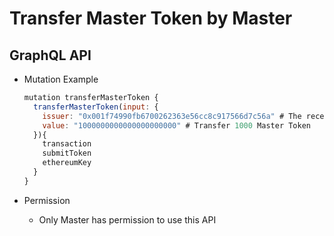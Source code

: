 
# Transfer Master Token by Master

## GraphQL API

- Mutation Example
  ```javascript
  mutation transferMasterToken {
    transferMasterToken(input: {
      issuer: "0x001f74990fb6700262363e56cc8c917566d7c56a" # The receiver of Master Token
      value: "1000000000000000000000" # Transfer 1000 Master Token
    }){
      transaction
      submitToken
      ethereumKey
    }
  }
  ```


- Permission
  - Only Master has permission to use this API
